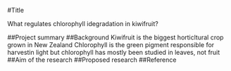 #Title

What regulates chlorophyll idegradation in kiwifruit?

##Project summary
##Background
Kiwifruit is the biggest horticltural crop grown in New Zealand
Chlorophyll is the green pigment responsible for harvestin light
but chlorophyll has mostly  been studied in leaves, not fruit
##Aim of the research
##Proposed research
##Reference
